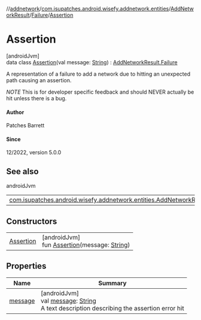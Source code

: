 //[addnetwork](../../../../../index.md)/[com.isupatches.android.wisefy.addnetwork.entities](../../../index.md)/[AddNetworkResult](../../index.md)/[Failure](../index.md)/[Assertion](index.md)

# Assertion

[androidJvm]\
data class [Assertion](index.md)(val message: [String](https://kotlinlang.org/api/latest/jvm/stdlib/kotlin/-string/index.html)) : [AddNetworkResult.Failure](../index.md)

A representation of a failure to add a network due to hitting an unexpected path causing an assertion.

*NOTE* This is for developer specific feedback and should NEVER actually be hit unless there is a bug.

#### Author

Patches Barrett

#### Since

12/2022, version 5.0.0

## See also

androidJvm

| | |
|---|---|
| [com.isupatches.android.wisefy.addnetwork.entities.AddNetworkResult.Failure](../index.md) |  |

## Constructors

| | |
|---|---|
| [Assertion](-assertion.md) | [androidJvm]<br>fun [Assertion](-assertion.md)(message: [String](https://kotlinlang.org/api/latest/jvm/stdlib/kotlin/-string/index.html)) |

## Properties

| Name | Summary |
|---|---|
| [message](message.md) | [androidJvm]<br>val [message](message.md): [String](https://kotlinlang.org/api/latest/jvm/stdlib/kotlin/-string/index.html)<br>A text description describing the assertion error hit |
